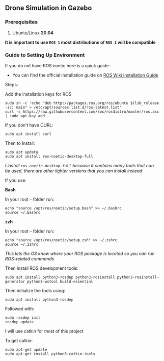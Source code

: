 ## Drone Simulation in Gazebo

### Prerequisites
1. Ubuntu/Linux **20.04**

**It is important to use `ROS 1` most distributions of `ROS 1` will be compatible**





### Guide to Setting Up Environment

If you do not have ROS noetic here is a quick guide:
- You can find the official installation guide on [ROS Wiki Installation Guide](https://wiki.ros.org/noetic/Installation/Ubuntu)

Steps:

Add the installation keys for ROS
```
sudo sh -c 'echo "deb http://packages.ros.org/ros/ubuntu $(lsb_release -sc) main" > /etc/apt/sources.list.d/ros-latest.list'
curl -s https://raw.githubusercontent.com/ros/rosdistro/master/ros.asc | sudo apt-key add -
```

If you don't have CURL:

```
sudo apt install curl
```

Then to Install:

```
sudo apt update
sudo apt install ros-noetic-desktop-full
```

_I install `ros-noetic-desktop-full` because it contains many tools that can be used, there are other lighter versions that you can install instead_

If you use:

**Bash**

In your root `~` folder run:

```
echo "source /opt/ros/noetic/setup.bash" >> ~/.bashrc
source ~/.bashrc
```

**zzh**

In your root `~` folder run:

```
echo "source /opt/ros/noetic/setup.zsh" >> ~/.zshrc
source ~/.zshrc
```

_This lets the OS know where your ROS package is located so you can run ROS-related commands_

Then install ROS development tools:

```
sudo apt install python3-rosdep python3-rosinstall python3-rosinstall-generator python3-wstool build-essential
```

Then initialize the tools using:

```
sudo apt install python3-rosdep
```

Followed with:

```
sudo rosdep init
rosdep update
```

I will use catkin for most of this project

To get catkin:

```
sudo apt-get update
sudo apt-get install python3-catkin-tools
```



